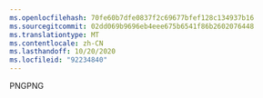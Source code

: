 ```yaml
---
ms.openlocfilehash: 70fe60b7dfe0837f2c69677bfef128c134937b16
ms.sourcegitcommit: 02dd069b9696eb4eee675b6541f86b2602076448
ms.translationtype: MT
ms.contentlocale: zh-CN
ms.lasthandoff: 10/20/2020
ms.locfileid: "92234840"
---
```

<span data-ttu-id="ef91b-101">PNG</span><span class="sxs-lookup"><span data-stu-id="ef91b-101">PNG</span></span>